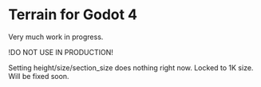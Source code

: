 # Terrain for Godot 4
Very much work in progress.

!DO NOT USE IN PRODUCTION!

Setting height/size/section_size does nothing right now. Locked to 1K size. Will be fixed soon.

